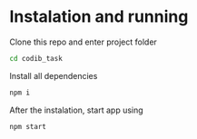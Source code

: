 # Instalation and running

Clone this repo and enter project folder

```bash
cd codib_task
```

Install all dependencies

```bash
npm i
```
After the instalation, start app using

```bash
npm start
```